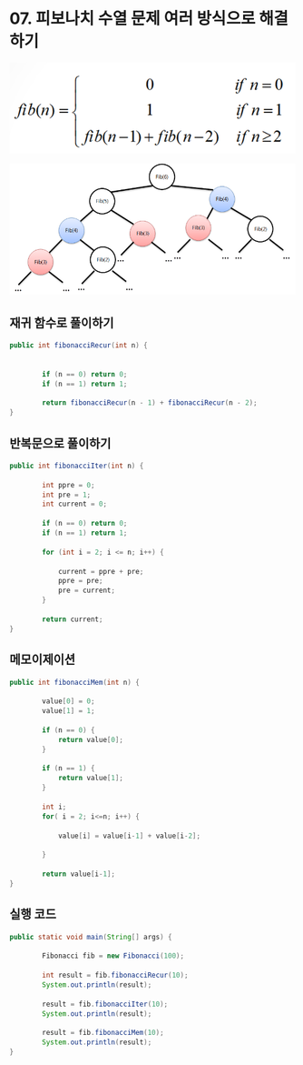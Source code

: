 # 07. 피보나치 수열 문제 여러 방식으로 해결하기


![fibo1](./img/fibanacci.png)


![fibo2](./img/fibo.png)



## 재귀 함수로 풀이하기

```java
public int fibonacciRecur(int n) {
		

		if (n == 0) return 0;
		if (n == 1) return 1;

		return fibonacciRecur(n - 1) + fibonacciRecur(n - 2);
}
```

## 반복문으로 풀이하기

```java
public int fibonacciIter(int n) {
		
		int ppre = 0;
		int pre = 1;
		int current = 0;

		if (n == 0) return 0;
		if (n == 1) return 1;

		for (int i = 2; i <= n; i++) {
			
			current = ppre + pre;
			ppre = pre;
			pre = current;	
		}

		return current;
}
```

## 메모이제이션 

```java
public int fibonacciMem(int n) {
		
		value[0] = 0;
		value[1] = 1;
		
		if (n == 0) {
			return value[0];
		}
			
		if (n == 1) {
			return value[1];
		}
		
		int i;
		for( i = 2; i<=n; i++) {
			
			value[i] = value[i-1] + value[i-2];
	
		}
		
		return value[i-1];
}
```
## 실행 코드

```java
public static void main(String[] args) {

		Fibonacci fib = new Fibonacci(100);
		
		int result = fib.fibonacciRecur(10);
		System.out.println(result);
		
		result = fib.fibonacciIter(10);
		System.out.println(result);
		
		result = fib.fibonacciMem(10);
		System.out.println(result);
}
```

